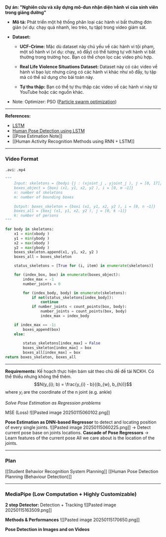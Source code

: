 **Dự án: "Nghiên cứu và xây dựng mô-đun nhận diện hành vi của
sinh viên trong giảng đường"**

- **Mô tả:** Phát triển một hệ thống phân loại các hành vi bất thường đơn giản (ví dụ: chạy quá nhanh, leo trèo, tụ tập) trong video giám sát.
    
- **Dataset:**
    
    - **UCF-Crime:** Mặc dù dataset này chủ yếu về các hành vi tội phạm, một số hành vi (ví dụ: chạy, xô đẩy) có thể tương tự với hành vi bất thường trong trường học. Bạn có thể chọn lọc các video phù hợp.
        
    - **Real Life Violence Situations Dataset:** Dataset này có các video về hành vi bạo lực nhưng cũng có các hành vi khác như xô đẩy, tụ tập mà có thể sử dụng cho bài toán này.
        
    - **Tự thu thập:** Bạn có thể tự thu thập các video về các hành vi này từ YouTube hoặc các nguồn khác.
    
+ Note:
	Optimizer: PSO ([Particle swarm optimization](https://en.wikipedia.org/wiki/Particle_swarm_optimization))


---

**References:**
+ [LSTM](https://phamdinhkhanh.github.io/2019/04/22/Ly_thuyet_ve_mang_LSTM.html)
+ [Human Pose Detection using LSTM](https://nam157.github.io/human_activity_recognition-/)
+ [[Pose Estimation Note]]
+ [[Human Activity Recognition Methods using RNN + LSTM]]

---
### Video Format
`.avi`: 
`.mp4`



```python
"""
    Input: skeletons = {bodyi {j : (xjoint_j , yjoint_j ), j = [0, 17]}, i = [0, n −1]}
    boxes_object = {boxi (x1, y1, x2, y2 ), i = [0, m −1]}
    n: number of skeletons
    m: number of bounding boxes
    
    Output: boxes_skeleton = {boxi (x1, y1, x2, y2 ), i = [0, n −1]}
    boxes_all = {boxj (x1, y1, x2, y2 ), j = [0, k −1]}
    k: number of persons
"""

for body in skeletons:
    x1 = min(xbody )
    y1 = min(ybody )
    x2 = max(xbody )
    y2 = max(ybody )
    boxes_skeleton.append(x1, y1, x2, y2 )
    boxes_all = boxes_skeleton

    status_skeletons = [True for (i, item) in enumerate(skeletons)]

    for (index_box, box) in enumerate(boxes_object):
        index_max = -1
        number_joints = 0

        for (index_body, body) in enumerate(skeletons):
            if not(status_skeletons[index_body]):
                continue
            if number_joints < count_points(box, body):
                number_joints = count_points(box, body)
                index_max = index_body

    if index_max == -1:
        boxes_append(box)
    else:
        
        status_skeletons[index_max] = False
        boxes_skeleton[index_max] = box
        boxes_all[index_max] = box
return boxes_skeleton, boxes_all
```

---

**Requirements:** Kế hoạch thực hiện bám sát theo chủ đề đề tài NCKH. Có thể thiếu nhưng không thể thêm. $$N(y_{i}; b) = \frac{y_{i} - b}{(b_{w}, b_{h})}$$ where $y_{i}$ are the coordinate of the n joint (e.g. ankle)

*Solve Pose Estimation as Regression problems*

MSE (Loss)
![[Pasted image 20250115060102.png]]

**Pose Estimation as DNN-based Regressor** to detect and locating position of every single joints. 
![[Pasted image 20250115060225.png]]
-> Detect current pose base on joints locations. 
**Cascade of Pose Regressors** -> Learn features of the current pose
All we care about is the location of the joints.  

---
### Plan
[[Student Behavior Recognition System Planning]]
[[Human Pose Detection Planning (Behaviour Detection)]]

----
### MediaPipe (Low Computation + Highly Customizable)
**2 step Detector:** Detection + Tracking 
![[Pasted image 20250115163509.png]]

**Methods & Performances**
![[Pasted image 20250115170650.png]]

**Pose Detection in Images and on Videos**
